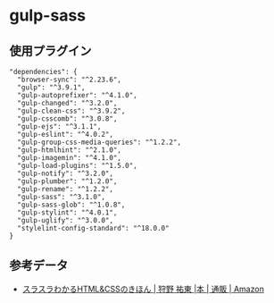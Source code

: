 # gulp-sass

## 使用プラグイン
```
"dependencies": {
  "browser-sync": "^2.23.6",
  "gulp": "^3.9.1",
  "gulp-autoprefixer": "^4.1.0",
  "gulp-changed": "^3.2.0",
  "gulp-clean-css": "^3.9.2",
  "gulp-csscomb": "^3.0.8",
  "gulp-ejs": "^3.1.1",
  "gulp-eslint": "^4.0.2",
  "gulp-group-css-media-queries": "^1.2.2",
  "gulp-htmlhint": "^2.1.0",
  "gulp-imagemin": "^4.1.0",
  "gulp-load-plugins": "^1.5.0",
  "gulp-notify": "^3.2.0",
  "gulp-plumber": "^1.2.0",
  "gulp-rename": "^1.2.2",
  "gulp-sass": "^3.1.0",
  "gulp-sass-glob": "^1.0.8",
  "gulp-stylint": "^4.0.1",
  "gulp-uglify": "^3.0.0",
  "stylelint-config-standard": "^18.0.0"
}
```

## 参考データ
- [スラスラわかるHTML&CSSのきほん | 狩野 祐東 |本 | 通販 | Amazon](https://www.amazon.co.jp/%E3%82%B9%E3%83%A9%E3%82%B9%E3%83%A9%E3%82%8F%E3%81%8B%E3%82%8BHTML-CSS%E3%81%AE%E3%81%8D%E3%81%BB%E3%82%93-%E7%8B%A9%E9%87%8E-%E7%A5%90%E6%9D%B1/dp/4797372966)
